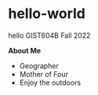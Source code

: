 # hello-world
hello GIST604B Fall 2022

**About Me**
- Geographer
- Mother of Four
- Enjoy the outdoors
